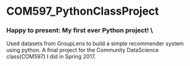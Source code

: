 # COM597_PythonClassProject
### Happy to present: My first ever Python project! \\
Used datasets from GroupLens to build a simple recommender system using python. A final project for the Community DataScience class(COM597) I did in Spring 2017.
